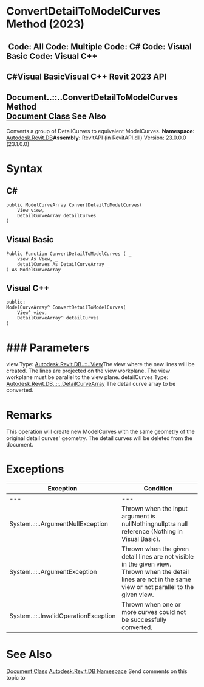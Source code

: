 # ConvertDetailToModelCurves Method (2023)

﻿
 Code: All Code: Multiple Code: C# Code: Visual Basic Code: Visual C++   
---  
C#Visual BasicVisual C++
Revit 2023 API  
---  
Document..::..ConvertDetailToModelCurves Method   
[Document Class](db03274b-a107-aa32-9034-f3e0df4bb1ec.md "Document Class") See Also  
---  
Converts a group of DetailCurves to equivalent ModelCurves.
**Namespace:** [Autodesk.Revit.DB](87546ba7-461b-c646-cbb1-2cb8f5bff8b2.md "Autodesk.Revit.DB Namespace")**Assembly:** RevitAPI (in RevitAPI.dll) Version: 23.0.0.0 (23.1.0.0)
# Syntax
C#  
---  
```text
public ModelCurveArray ConvertDetailToModelCurves(
	View view,
	DetailCurveArray detailCurves
)
```
  
Visual Basic  
---  
```text
Public Function ConvertDetailToModelCurves ( _
	view As View, _
	detailCurves As DetailCurveArray _
) As ModelCurveArray
```
  
Visual C++  
---  
```text
public:
ModelCurveArray^ ConvertDetailToModelCurves(
	View^ view, 
	DetailCurveArray^ detailCurves
)
```
  
# ### Parameters
view
    Type: [Autodesk.Revit.DB..::..View](fb92a4e7-f3a7-ef14-e631-342179b18de9.md "View Class")The view where the new lines will be created. The lines are projected on the view workplane. The view workplane must be parallel to the view plane. 
detailCurves
    Type: [Autodesk.Revit.DB..::..DetailCurveArray](f01a6bd2-baaf-9551-d713-c08476153e55.md "DetailCurveArray Class") The detail curve array to be converted.
# Remarks
This operation will create new ModelCurves with the same geometry of the original detail curves' geometry. The detail curves will be deleted from the document. 
# Exceptions
| Exception | Condition |
| --- | --- |
| --- | --- |
| System..::..ArgumentNullException | Thrown when the input argument is nullNothingnullptra null reference (Nothing in Visual Basic). |
| System..::..ArgumentException | Thrown when the given detail lines are not visible in the given view. Thrown when the detail lines are not in the same view or not parallel to the given view. |
| System..::..InvalidOperationException | Thrown when one or more curves could not be successfully converted. |

# See Also
[Document Class](db03274b-a107-aa32-9034-f3e0df4bb1ec.md "Document Class")
[Autodesk.Revit.DB Namespace](87546ba7-461b-c646-cbb1-2cb8f5bff8b2.md "Autodesk.Revit.DB Namespace")
Send comments on this topic to 